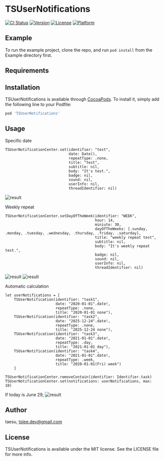 # TSUserNotifications

[![CI Status](https://img.shields.io/travis/taesu/TSUserNotifications.svg?style=flat)](https://travis-ci.org/taesu/TSUserNotifications)
[![Version](https://img.shields.io/cocoapods/v/TSUserNotifications.svg?style=flat)](https://cocoapods.org/pods/TSUserNotifications)
[![License](https://img.shields.io/cocoapods/l/TSUserNotifications.svg?style=flat)](https://cocoapods.org/pods/TSUserNotifications)
[![Platform](https://img.shields.io/cocoapods/p/TSUserNotifications.svg?style=flat)](https://cocoapods.org/pods/TSUserNotifications)

## Example

To run the example project, clone the repo, and run `pod install` from the Example directory first.

## Requirements

## Installation

TSUserNotifications is available through [CocoaPods](https://cocoapods.org). To install
it, simply add the following line to your Podfile:

```ruby
pod 'TSUserNotifications'
```

## Usage

Specific date
```
TSUserNotificationCenter.set(identifier: "test",
                             date: Date(),
                             repeatType: .none,
                             title: "test",
                             subtitle: nil,
                             body: "It's test.",
                             badge: nil,
                             sound: nil,
                             userInfo: nil,
                             threadIdentifier: nil)
```
![result](./Screen/screen_none.png)

Weekly repeat
```
TSUserNotificationCenter.setDayOfTheWeek(identifier: "WEEK",
                                         hour: 14,
                                         miniute: 30,
                                         dayOfTheWeeks: [.sunday, .monday, .tuesday, .wednesday, .thursday, .friday, .saturday],
                                         title: "weekly repeat test",
                                         subtitle: nil,
                                         body: "It's weekly repeat test.",
                                         badge: nil,
                                         sound: nil,
                                         userInfo: nil,
                                         threadIdentifier: nil)
```
![result](./Screen/screen_week1.png) ![result](./Screen/screen_week2.png)

Automatic calculation
```
let userNotifications = [
    TSUserNotification(identifier: "task1",
                       date: "2020-01-01".date!,
                       repeatType: .none,
                       title: "2020-01-01 none"),
    TSUserNotification(identifier: "task2",
                       date: "2025-12-24".date!,
                       repeatType: .none,
                       title: "2025-12-24 none"),
    TSUserNotification(identifier: "task3",
                       date: "2021-01-01".date!,
                       repeatType: .day,
                       title: "2021-01-01 day"),
    TSUserNotification(identifier: "task4",
                       date: "2021-01-01".date!,
                       repeatType: .week,
                       title: "2020-01-01(Fri) week")
    ]
    
TSUserNotificationCenter.removeContain(identifier: Identifier.task)
TSUserNotificationCenter.set(notifications: userNotifications, max: 10)
```
If today is June 29,
![result](./Screen/screen_priority.png)

## Author

taesu, tslee.dev@gmail.com

## License

TSUserNotifications is available under the MIT license. See the LICENSE file for more info.
